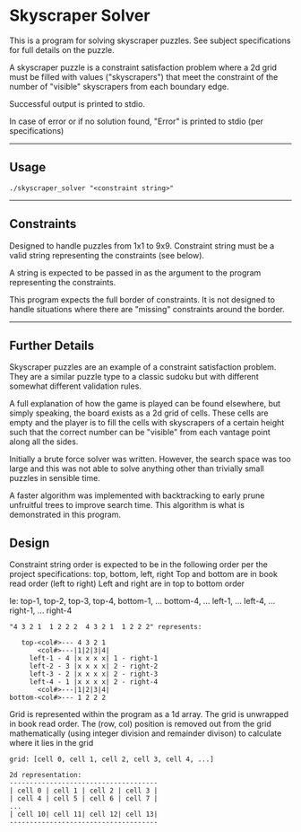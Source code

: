 # Skyscraper Solver

This is a program for solving skyscraper puzzles. See subject specifications
for full details on the puzzle.

A skyscraper puzzle is a constraint satisfaction problem where a 2d grid must
be filled with values ("skyscrapers") that meet the constraint of the number
of "visible" skyscrapers from each boundary edge.

Successful output is printed to stdio.

In case of error or if no solution found, "Error" is printed to stdio (per
specifications)

----------
## Usage

    ./skyscraper_solver "<constraint string>"

----------

## Constraints

Designed to handle puzzles from 1x1 to 9x9. Constraint string must be a valid string representing the constraints (see below).

A string is expected to be passed in as the argument to the program
representing the constraints.

This program expects the full border of constraints. It is not designed to
handle situations where there are "missing" constraints around the border.

----------

## Further Details

Skyscraper puzzles are an example of a constraint satisfaction problem.
They are a similar puzzle type to a classic sudoku but with different
somewhat different validation rules.

A full explanation of how the game is played can be found elsewhere, but
simply speaking, the board exists as a 2d grid of cells. These cells are
empty and the player is to fill the cells with skyscrapers of a certain
height such that the correct number can be "visible" from each vantage
point along all the sides.

Initially a brute force solver was written. However, the search space was too
large and this was not able to solve anything other than trivially small
puzzles in sensible time.

A faster algorithm was implemented with backtracking to early prune
unfruitful trees to improve search time. This algorithm is what is
demonstrated in this program.

## Design

Constraint string order is expected to be in the following order per the
project specifications: top, bottom, left, right
Top and bottom are in book read order (left to right)
Left and right are in top to bottom order

Ie: top-1, top-2, top-3, top-4, bottom-1, ... bottom-4, ... left-1, ...
left-4, ... right-1, ... right-4

    "4 3 2 1  1 2 2 2  4 3 2 1  1 2 2 2" represents:

       top-<col#>--- 4 3 2 1
           <col#>---|1|2|3|4|
         left-1 - 4 |x x x x| 1 - right-1
         left-2 - 3 |x x x x| 2 - right-2
         left-3 - 2 |x x x x| 2 - right-3
         left-4 - 1 |x x x x| 2 - right-4
           <col#>---|1|2|3|4|
    bottom-<col#>--- 1 2 2 2

Grid is represented within the program as a 1d array.
The grid is unwrapped in book read order. The (row, col) position is removed
out from the grid mathematically (using integer division and remainder
divison) to calculate where it lies in the grid

    grid: [cell 0, cell 1, cell 2, cell 3, cell 4, ...]
    
    2d representation:
    -------------------------------------
    | cell 0 | cell 1 | cell 2 | cell 3 |
    | cell 4 | cell 5 | cell 6 | cell 7 |
    ...
    | cell 10| cell 11| cell 12| cell 13|
    -------------------------------------